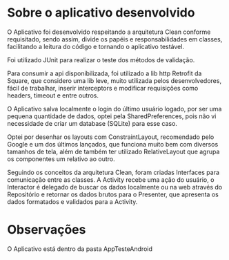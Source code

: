 # Sobre o aplicativo desenvolvido

O Aplicativo foi desenvolvido respeitando a arquitetura Clean conforme requisitado, 
sendo assim, divide os papéis e responsabilidades em classes, facilitando a leitura 
do código e tornando o aplicativo testável.

Foi utilizado JUnit para realizar o teste dos métodos de validação.

Para consumir a api disponibilizada, foi utilizado a lib http Retrofit da Square, que considero uma lib leve,
muito utilizada pelos desenvolvedores, fácil de trabalhar, inserir interceptors e modificar requisições como headers,
timeout e entre outros.

O Aplicativo salva localmente o login do último usuário logado, por ser uma pequena quantidade
de dados, optei pela SharedPreferences, pois não vi necessidade de criar um database (SQLite) para esse caso.

Optei por desenhar os layouts com ConstraintLayout, recomendado pelo Google e um dos últimos lançados, que funciona
muito bem com diversos tamanhos de tela, além de também ter utilizado RelativeLayout que agrupa os componentes um relativo ao outro.

Seguindo os conceitos da arquitetura Clean, foram criadas Interfaces para comunicação entre as classes. A Activity recebe uma ação 
do usuário, o Interactor é delegado de buscar os dados localmente ou na web através do Repositório e retornar os dados brutos para 
o Presenter, que apresenta os dados formatados e validados para a Activity.

# Observações
O Aplicativo está dentro da pasta AppTesteAndroid
